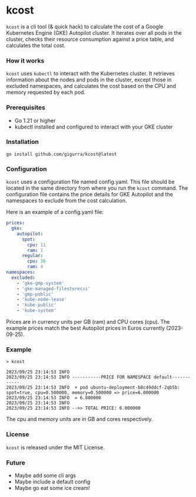 # kcost

`kcost` is a cli tool (& quick hack) to calculate the cost of a Google Kubernetes Engine (GKE)
Autopilot cluster. It iterates over all pods in the cluster, checks their resource consumption against a price table,
and calculates the total cost.

### How it works

`kcost` uses `kubectl` to interact with the Kubernetes cluster. It retrieves information about the nodes and pods in the
cluster, except those in excluded namespaces, and calculates the cost based on the CPU and memory requested by each pod.

### Prerequisites

* Go 1.21 or higher
* kubectl installed and configured to interact with your GKE cluster

### Installation

```
go install github.com/gigurra/kcost@latest
```

### Configuration

`kcost` uses a configuration file named config.yaml. This file should be located in the same directory from where you run
the `kcost` command. The configuration file contains the price details for GKE Autopilot and the namespaces to exclude
from the cost calculation.

Here is an example of a config.yaml file:

```yaml
prices:
  gke:
    autopilot:
      spot:
        cpu: 11
        ram: 1
      regular:
        cpu: 36
        ram: 4
namespaces:
  excluded:
    - 'gke-gmp-system'
    - 'gke-managed-filestorecsi'
    - 'gmp-public'
    - 'kube-node-lease'
    - 'kube-public'
    - 'kube-system'
```

Prices are in currency units per GB (ram) and CPU cores (cpu).
The example prices match the best Autopilot prices in Euros currently (2023-09-25).

### Example

```shell
> kcost

2023/09/25 23:14:53 INFO 
2023/09/25 23:14:53 INFO -----------PRICE FOR NAMESPACE default------------
2023/09/25 23:14:53 INFO  + pod ubuntu-deployment-b8c49ddcf-2qb5b: spot=true, cpu=0.500000, memory=0.500000 => price=6.000000
2023/09/25 23:14:53 INFO  = 6.000000
2023/09/25 23:14:53 INFO 
2023/09/25 23:14:53 INFO -->> TOTAL PRICE: 6.000000
```

The cpu and memory units are in GB and cores respectively.

### License

`kcost` is released under the MIT License.

### Future

* Maybe add some cli args
* Maybe include a default config
* Maybe go eat some ice cream!
